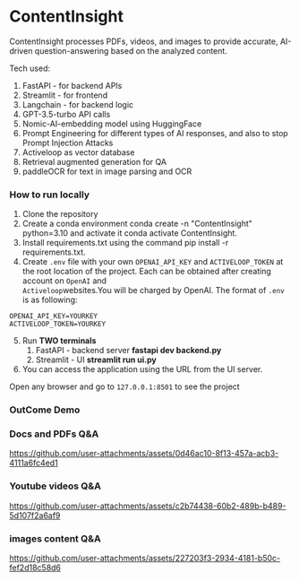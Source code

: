 # ContentInsight

ContentInsight processes PDFs, videos, and images to provide accurate, AI-driven question-answering based on the analyzed content.

Tech used:
1. FastAPI - for backend APIs
2. Streamlit - for frontend
3. Langchain - for backend logic
4. GPT-3.5-turbo API calls
5. Nomic-AI-embedding model using HuggingFace
6. Prompt Engineering for different types of AI responses, and also to stop Prompt Injection Attacks
7. Activeloop as vector database
8. Retrieval augmented generation for QA
9. paddleOCR for text in image parsing and OCR

### How to run locally

1. Clone the repository
2. Create a conda environment conda create -n "ContentInsight" python=3.10 and activate it conda activate ContentInsight.
3. Install requirements.txt using the command pip install -r requirements.txt.
4.  Create `.env` file with your own `OPENAI_API_KEY` and `ACTIVELOOP_TOKEN` at the root location of the project. Each can be obtained after creating account on `OpenAI` and    
    `Activeloop`websites.You will be charged by OpenAI. The format of `.env` is as following:
   ```
   OPENAI_API_KEY=YOURKEY
   ACTIVELOOP_TOKEN=YOURKEY
   ```
5. Run **TWO terminals**
   1. FastAPI - backend server **fastapi dev backend.py**
   2. Streamlit - UI **streamlit run ui.py**
6. You can access the application using the URL from the UI server.

Open any browser and go to `127.0.0.1:8501` to see the project

### OutCome Demo
 
### Docs and PDFs Q&A

https://github.com/user-attachments/assets/0d46ac10-8f13-457a-acb3-4111a6fc4ed1

### Youtube videos Q&A

https://github.com/user-attachments/assets/c2b74438-60b2-489b-b489-5d107f2a6af9

### images content Q&A

https://github.com/user-attachments/assets/227203f3-2934-4181-b50c-fef2d18c58d6
